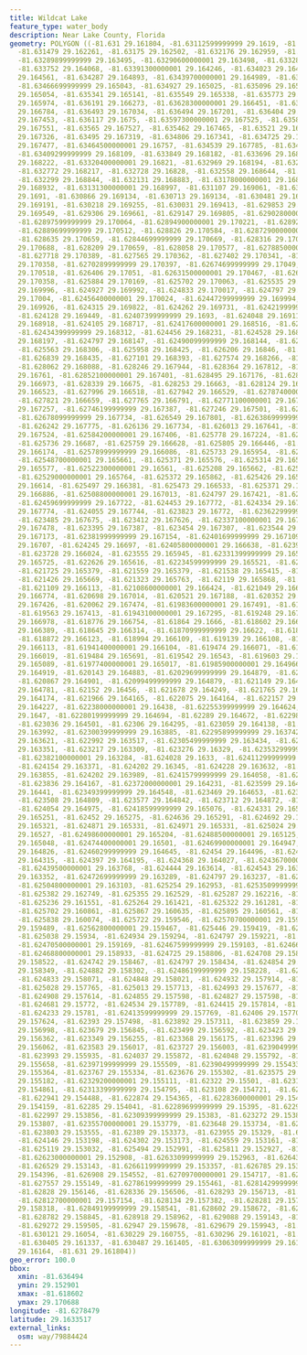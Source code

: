 ```yaml
---
title: Wildcat Lake
feature_type: water_body
description: Near Lake County, Florida
geometry: POLYGON ((-81.631 29.161804, -81.63112599999999 29.1619, -81.631353 29.16213,
  -81.631479 29.162261, -81.63175 29.162502, -81.632176 29.162959, -81.632654 29.163367,
  -81.63289899999999 29.163495, -81.63290600000001 29.163498, -81.63328300000001 29.163732,
  -81.633752 29.164068, -81.63391300000001 29.164246, -81.634023 29.164375, -81.6341
  29.164561, -81.634287 29.164893, -81.63439700000001 29.164989, -81.634513 29.165027,
  -81.63466699999999 29.165043, -81.634927 29.165025, -81.635096 29.165016, -81.635221
  29.165054, -81.635341 29.165141, -81.635549 29.165338, -81.635773 29.165643, -81.63600099999999
  29.165974, -81.636191 29.166273, -81.63628300000001 29.166451, -81.63643500000001
  29.166784, -81.636493 29.167034, -81.636494 29.167201, -81.636404 29.16735, -81.636261
  29.167453, -81.636117 29.1675, -81.63597300000001 29.167525, -81.63583800000001
  29.167551, -81.63565 29.167527, -81.635462 29.167465, -81.63521 29.167348, -81.63509500000001
  29.167326, -81.63495 29.167319, -81.634806 29.167341, -81.634725 29.167397, -81.634663
  29.167477, -81.63464500000001 29.16757, -81.634539 29.167785, -81.634315 29.167973,
  -81.63409299999999 29.168109, -81.633849 29.168182, -81.633696 29.168199, -81.633483
  29.168222, -81.63320400000001 29.16821, -81.632969 29.168194, -81.632853 29.168195,
  -81.632772 29.168217, -81.632728 29.16828, -81.632558 29.168644, -81.632434 29.168763,
  -81.632299 29.168844, -81.632131 29.168883, -81.63178000000001 29.168909, -81.63153800000001
  29.168932, -81.63131300000001 29.168997, -81.631107 29.169061, -81.63101899999999
  29.1691, -81.630866 29.169134, -81.630713 29.169134, -81.630481 29.169135, -81.630318
  29.169191, -81.630218 29.169255, -81.630031 29.169413, -81.629853 29.169502, -81.629637
  29.169549, -81.629306 29.169661, -81.629147 29.169805, -81.62902800000001 29.169915,
  -81.62897599999999 29.170064, -81.62894900000001 29.170221, -81.628925 29.170419,
  -81.62889699999999 29.170512, -81.628826 29.170584, -81.62872900000001 29.170631,
  -81.628635 29.170659, -81.62844699999999 29.170669, -81.628316 29.170688, -81.62831199999999
  29.170688, -81.628209 29.170659, -81.628058 29.170577, -81.62788500000001 29.170462,
  -81.627718 29.170389, -81.627565 29.170362, -81.627402 29.170341, -81.62719199999999
  29.170358, -81.62702899999999 29.170397, -81.62674699999999 29.17049, -81.62654999999999
  29.170518, -81.626406 29.17051, -81.62631500000001 29.170467, -81.62613899999999
  29.170358, -81.625884 29.170169, -81.625702 29.170063, -81.625535 29.170014, -81.625125
  29.169996, -81.624927 29.169992, -81.624833 29.170017, -81.624797 29.170039, -81.624645
  29.17004, -81.62456400000001 29.170024, -81.62447299999999 29.169994, -81.62439999999999
  29.169926, -81.624315 29.169822, -81.624262 29.169731, -81.62421999999999 29.169594,
  -81.624128 29.169449, -81.62407399999999 29.1693, -81.624048 29.169116, -81.62403999999999
  29.168918, -81.624105 29.168717, -81.62417600000001 29.168516, -81.624247 29.168389,
  -81.62434399999999 29.168312, -81.624456 29.168231, -81.624528 29.16822, -81.624653
  29.168197, -81.624797 29.168147, -81.62490099999999 29.168144, -81.625035 29.168163,
  -81.625563 29.168306, -81.625958 29.168425, -81.626206 29.16846, -81.626503 29.168456,
  -81.626839 29.168435, -81.627101 29.168393, -81.627574 29.168266, -81.627861 29.168172,
  -81.628062 29.168088, -81.628246 29.167944, -81.628364 29.167812, -81.62848200000001
  29.16761, -81.62852100000001 29.167401, -81.628495 29.167176, -81.62842499999999
  29.166973, -81.628339 29.16675, -81.628253 29.16663, -81.628124 29.166548, -81.62806399999999
  29.166523, -81.627996 29.166518, -81.627942 29.166529, -81.62787400000001 29.166571,
  -81.627821 29.166659, -81.627765 29.166791, -81.62771100000001 29.16708, -81.627624
  29.167257, -81.62746199999999 29.167387, -81.627246 29.167501, -81.627019 29.167628,
  -81.62678099999999 29.167734, -81.626549 29.167801, -81.62638699999999 29.167799,
  -81.626242 29.167775, -81.626136 29.167734, -81.626013 29.167641, -81.62590299999999
  29.167524, -81.62584200000001 29.167406, -81.625778 29.167224, -81.625756 29.167059,
  -81.625736 29.16687, -81.625759 29.166628, -81.625805 29.166446, -81.62580699999999
  29.166174, -81.62578999999999 29.166086, -81.625733 29.165954, -81.625626 29.165809,
  -81.62548700000001 29.165661, -81.625371 29.165576, -81.625314 29.165557, -81.625242
  29.165577, -81.62522300000001 29.16561, -81.625208 29.165662, -81.625227 29.165698,
  -81.62529000000001 29.165764, -81.625372 29.165862, -81.625426 29.16598, -81.62548
  29.16614, -81.625497 29.166381, -81.625473 29.166533, -81.625371 29.166696, -81.625209
  29.166886, -81.62508800000001 29.167013, -81.624797 29.167421, -81.624681 29.167642,
  -81.62459699999999 29.167722, -81.624453 29.167772, -81.624334 29.167781, -81.62414
  29.167774, -81.624055 29.167744, -81.623823 29.16772, -81.62362299999999 29.167718,
  -81.623485 29.167675, -81.623412 29.167626, -81.62337100000001 29.167579, -81.623377
  29.167478, -81.623395 29.167387, -81.623454 29.167307, -81.623544 29.167229, -81.62371
  29.167173, -81.62381999999999 29.167154, -81.62401699999999 29.167109, -81.624098
  29.16707, -81.624245 29.16697, -81.62405800000001 29.166638, -81.623983 29.166278,
  -81.623728 29.166024, -81.623555 29.165945, -81.62331399999999 29.165872, -81.62287999999999
  29.165725, -81.622626 29.165616, -81.62234599999999 29.165521, -81.622061 29.165429,
  -81.621725 29.165379, -81.621559 29.165379, -81.621538 29.165415, -81.621494 29.165534,
  -81.621426 29.165669, -81.621323 29.165763, -81.62119 29.165868, -81.621127 29.165962,
  -81.621109 29.166113, -81.62108600000001 29.166424, -81.621049 29.166581, -81.620941
  29.166774, -81.620698 29.167014, -81.620521 29.167188, -81.620352 29.16734, -81.620215
  29.167426, -81.620062 29.167474, -81.61983600000001 29.167491, -81.619657 29.167467,
  -81.619563 29.167413, -81.61943100000001 29.167295, -81.619248 29.167081, -81.619075
  29.166978, -81.618776 29.166754, -81.61864 29.1666, -81.618602 29.166496, -81.618617
  29.166389, -81.618645 29.166314, -81.61870999999999 29.16622, -81.618782 29.166165,
  -81.618872 29.166123, -81.618994 29.166109, -81.619139 29.166108, -81.61932299999999
  29.166113, -81.61941400000001 29.166104, -81.619474 29.166071, -81.61948599999999
  29.166019, -81.619484 29.165691, -81.619542 29.16543, -81.619603 29.165223, -81.61967799999999
  29.165089, -81.61977400000001 29.165017, -81.61985900000001 29.164966, -81.61999299999999
  29.164919, -81.620143 29.164883, -81.62029699999999 29.164879, -81.620594 29.164911,
  -81.620867 29.164901, -81.62099499999999 29.164879, -81.621149 29.164842, -81.62132099999999
  29.164781, -81.62152 29.16456, -81.621678 29.164249, -81.621765 29.164193, -81.62182799999999
  29.164174, -81.621966 29.164165, -81.622075 29.164164, -81.622157 29.164183, -81.622238
  29.164227, -81.62238000000001 29.16438, -81.62255399999999 29.164624, -81.622674
  29.1647, -81.62280199999999 29.164694, -81.62289 29.164672, -81.622989 29.164583,
  -81.623036 29.164501, -81.62306 29.164295, -81.623059 29.164138, -81.62304899999999
  29.163992, -81.62300399999999 29.163885, -81.62295899999999 29.163742, -81.62296499999999
  29.163621, -81.622992 29.163517, -81.62305499999999 29.163434, -81.62314499999999
  29.163351, -81.623217 29.163309, -81.623276 29.16329, -81.62353299999999 29.163289,
  -81.62382100000001 29.163284, -81.624028 29.1633, -81.62411299999999 29.163333,
  -81.624154 29.163371, -81.624202 29.16345, -81.624228 29.163632, -81.62421999999999
  29.163855, -81.624202 29.163989, -81.62415799999999 29.164058, -81.624049 29.164116,
  -81.623836 29.164167, -81.62372000000001 29.164231, -81.623599 29.164317, -81.623546
  29.16441, -81.62349399999999 29.164548, -81.623469 29.164653, -81.623479 29.164752,
  -81.623508 29.164809, -81.623577 29.164842, -81.623712 29.164872, -81.623957 29.164934,
  -81.624054 29.164975, -81.62418599999999 29.165076, -81.624331 29.16521, -81.624413
  29.165251, -81.62452 29.165275, -81.624636 29.165291, -81.624692 29.165304, -81.624797
  29.165321, -81.624871 29.165331, -81.624971 29.165331, -81.625024 29.165319, -81.625024
  29.16527, -81.62498600000001 29.165204, -81.62488500000001 29.165125, -81.624797
  29.165048, -81.62474400000001 29.16501, -81.62469900000001 29.164947, -81.624661
  29.164826, -81.62460299999999 29.164645, -81.62454 29.164496, -81.62445099999999
  29.164315, -81.624397 29.164195, -81.624368 29.164027, -81.62436700000001 29.163895,
  -81.62439500000001 29.163768, -81.624444 29.163614, -81.624543 29.163479, -81.62464300000001
  29.163352, -81.62472699999999 29.163289, -81.624797 29.163237, -81.624908 29.16318,
  -81.62504800000001 29.163103, -81.625254 29.162953, -81.62535099999999 29.162848,
  -81.625382 29.162749, -81.625355 29.162529, -81.625287 29.162216, -81.625244 29.161809,
  -81.625236 29.161551, -81.625264 29.161421, -81.625322 29.161281, -81.625506 29.161063,
  -81.625702 29.160861, -81.625867 29.160635, -81.625895 29.160561, -81.6259 29.16039,
  -81.625838 29.160074, -81.625722 29.159546, -81.62570700000001 29.159511, -81.625697
  29.159489, -81.62562800000001 29.159467, -81.625446 29.159419, -81.625186 29.159362,
  -81.625038 29.15934, -81.624934 29.159294, -81.624797 29.159221, -81.62474 29.159202,
  -81.62470500000001 29.159169, -81.62467599999999 29.159103, -81.624667 29.159032,
  -81.62468800000001 29.158933, -81.624725 29.158806, -81.624708 29.158658, -81.624723
  29.158522, -81.624742 29.158467, -81.624797 29.158434, -81.624854 29.158387, -81.624878
  29.158349, -81.624882 29.158302, -81.62486199999999 29.158228, -81.624836 29.158143,
  -81.624833 29.158071, -81.624848 29.158021, -81.624932 29.157914, -81.625004 29.157823,
  -81.625028 29.157765, -81.625013 29.157713, -81.624993 29.157677, -81.624949 29.157639,
  -81.624908 29.157614, -81.624855 29.157598, -81.624827 29.157598, -81.624797 29.157603,
  -81.624681 29.15772, -81.624534 29.157789, -81.624415 29.157814, -81.624324 29.157818,
  -81.624233 29.15781, -81.62413599999999 29.157769, -81.62406 29.157701, -81.624
  29.157624, -81.62393 29.157498, -81.623892 29.157311, -81.623859 29.157141, -81.62379300000001
  29.156998, -81.623679 29.156845, -81.623499 29.156592, -81.623423 29.156491, -81.623363
  29.156362, -81.623349 29.156255, -81.623368 29.156175, -81.623396 29.156112, -81.623458
  29.156062, -81.623583 29.156017, -81.623727 29.156003, -81.62390499999999 29.155966,
  -81.623993 29.155935, -81.624037 29.155872, -81.624048 29.155792, -81.62402299999999
  29.155658, -81.62397199999999 29.155509, -81.62390499999999 29.155433, -81.623808
  29.155364, -81.623767 29.155334, -81.623676 29.155302, -81.623575 29.155264, -81.62339
  29.155182, -81.62329200000001 29.155111, -81.62322 29.15501, -81.62315599999999
  29.154861, -81.62313399999999 29.154795, -81.623108 29.154721, -81.623045 29.15462,
  -81.622941 29.154488, -81.622874 29.154365, -81.62283600000001 29.154263, -81.622826
  29.154159, -81.62285 29.154041, -81.62289699999999 29.15395, -81.622934 29.1539,
  -81.622997 29.153856, -81.62309399999999 29.15383, -81.623272 29.153816, -81.62343799999999
  29.153807, -81.62355700000001 29.153779, -81.623648 29.153734, -81.623732 29.15366,
  -81.623803 29.153555, -81.62389 29.153373, -81.623955 29.15329, -81.624036 29.15324,
  -81.624146 29.153198, -81.624302 29.153173, -81.624559 29.153161, -81.624797 29.153096,
  -81.625119 29.153032, -81.625494 29.152991, -81.625811 29.152927, -81.626026 29.152901,
  -81.62623000000001 29.152908, -81.62633099999999 29.152963, -81.62643799999999 29.153034,
  -81.626529 29.153143, -81.62661199999999 29.153357, -81.626785 29.153954, -81.626869
  29.154396, -81.626908 29.154552, -81.62709700000001 29.154717, -81.627358 29.154993,
  -81.627557 29.155149, -81.62786199999999 29.155461, -81.62814299999999 29.155839,
  -81.62828 29.156146, -81.628336 29.156506, -81.628293 29.156713, -81.628151 29.156989,
  -81.62812700000001 29.157154, -81.628134 29.157382, -81.628281 29.157887, -81.628394
  29.158318, -81.62849199999999 29.158541, -81.628602 29.158672, -81.62876 29.15882,
  -81.628782 29.158845, -81.628918 29.158962, -81.629088 29.159143, -81.629215 29.159362,
  -81.629272 29.159505, -81.62947 29.159678, -81.629679 29.159943, -81.629932 29.160305,
  -81.630121 29.16054, -81.630229 29.160755, -81.630296 29.161021, -81.630351 29.161232,
  -81.630405 29.161337, -81.630487 29.161405, -81.63063099999999 29.161509, -81.630858
  29.16164, -81.631 29.161804))
geo_error: 100.0
bbox:
  xmin: -81.636494
  ymin: 29.152901
  xmax: -81.618602
  ymax: 29.170688
longitude: -81.6278479
latitude: 29.1633517
external_links:
  osm: way/79884424
---
```

